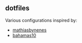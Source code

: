 ## dotfiles

Various configurations inspired by:
- [mathiasbynenes](https://github.com/mathiasbynens/dotfiles)
- [bahamas10](https://github.com/bahamas10/dotfiles)

